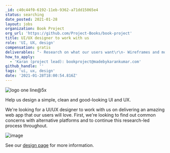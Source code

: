 ```yaml
---
_id: c40c44f0-6192-11eb-9362-a71dd15065e4
status: searching
date_posted: 2021-01-28
layout: jobs
organization: Book Project
org_url: 'https://github.com/Project-Books/book-project'
title: UI/UX designer to work with us
role: 'UI, UX, design'
compensation: gratis
deliverables: "- Research on what our users want\r\n- Wireframes and mockups"
how_to_apply:
  - 'Karan (project lead): bookproject@madebykarankumar.com'
github_handle: ''
tags: 'ui, ux, design'
date: '2021-01-28T18:00:54.816Z'
---
```


![logo one line@5x](https://user-images.githubusercontent.com/11173328/119092775-c1dd2d80-ba06-11eb-910c-2ddef42d60a5.png)

Help us design a simple, clean and good-looking UI and UX.

We're looking for a UI/UX designer to work with us on delivering an amazing web app that our users will love. First, we're looking to find out common concerns with alternative platforms and to continue this research-led process throughout.

![image](https://user-images.githubusercontent.com/11173328/112493885-739b0d80-8d7a-11eb-85a1-b4c500dc61ab.png)


See our [design page](https://project-books.github.io/docs/design/join-design-team/) for more information.
